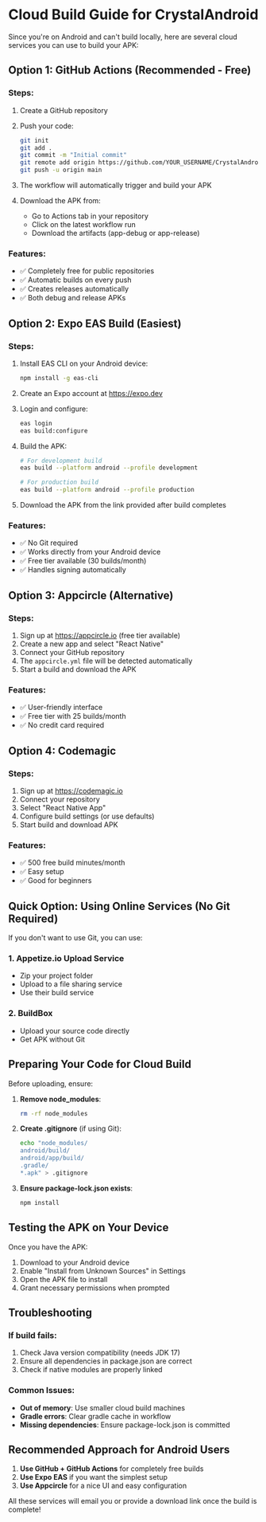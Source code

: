 # Cloud Build Guide for CrystalAndroid

Since you're on Android and can't build locally, here are several cloud services you can use to build your APK:

## Option 1: GitHub Actions (Recommended - Free)

### Steps:
1. Create a GitHub repository
2. Push your code:
   ```bash
   git init
   git add .
   git commit -m "Initial commit"
   git remote add origin https://github.com/YOUR_USERNAME/CrystalAndroid.git
   git push -u origin main
   ```

3. The workflow will automatically trigger and build your APK
4. Download the APK from:
   - Go to Actions tab in your repository
   - Click on the latest workflow run
   - Download the artifacts (app-debug or app-release)

### Features:
- ✅ Completely free for public repositories
- ✅ Automatic builds on every push
- ✅ Creates releases automatically
- ✅ Both debug and release APKs

## Option 2: Expo EAS Build (Easiest)

### Steps:
1. Install EAS CLI on your Android device:
   ```bash
   npm install -g eas-cli
   ```

2. Create an Expo account at https://expo.dev

3. Login and configure:
   ```bash
   eas login
   eas build:configure
   ```

4. Build the APK:
   ```bash
   # For development build
   eas build --platform android --profile development

   # For production build
   eas build --platform android --profile production
   ```

5. Download the APK from the link provided after build completes

### Features:
- ✅ No Git required
- ✅ Works directly from your Android device
- ✅ Free tier available (30 builds/month)
- ✅ Handles signing automatically

## Option 3: Appcircle (Alternative)

### Steps:
1. Sign up at https://appcircle.io (free tier available)
2. Create a new app and select "React Native"
3. Connect your GitHub repository
4. The `appcircle.yml` file will be detected automatically
5. Start a build and download the APK

### Features:
- ✅ User-friendly interface
- ✅ Free tier with 25 builds/month
- ✅ No credit card required

## Option 4: Codemagic

### Steps:
1. Sign up at https://codemagic.io
2. Connect your repository
3. Select "React Native App"
4. Configure build settings (or use defaults)
5. Start build and download APK

### Features:
- ✅ 500 free build minutes/month
- ✅ Easy setup
- ✅ Good for beginners

## Quick Option: Using Online Services (No Git Required)

If you don't want to use Git, you can use:

### 1. Appetize.io Upload Service
- Zip your project folder
- Upload to a file sharing service
- Use their build service

### 2. BuildBox
- Upload your source code directly
- Get APK without Git

## Preparing Your Code for Cloud Build

Before uploading, ensure:

1. **Remove node_modules**:
   ```bash
   rm -rf node_modules
   ```

2. **Create .gitignore** (if using Git):
   ```bash
   echo "node_modules/
   android/build/
   android/app/build/
   .gradle/
   *.apk" > .gitignore
   ```

3. **Ensure package-lock.json exists**:
   ```bash
   npm install
   ```

## Testing the APK on Your Device

Once you have the APK:

1. Download to your Android device
2. Enable "Install from Unknown Sources" in Settings
3. Open the APK file to install
4. Grant necessary permissions when prompted

## Troubleshooting

### If build fails:
1. Check Java version compatibility (needs JDK 17)
2. Ensure all dependencies in package.json are correct
3. Check if native modules are properly linked

### Common Issues:
- **Out of memory**: Use smaller cloud build machines
- **Gradle errors**: Clear gradle cache in workflow
- **Missing dependencies**: Ensure package-lock.json is committed

## Recommended Approach for Android Users

1. **Use GitHub + GitHub Actions** for completely free builds
2. **Use Expo EAS** if you want the simplest setup
3. **Use Appcircle** for a nice UI and easy configuration

All these services will email you or provide a download link once the build is complete!